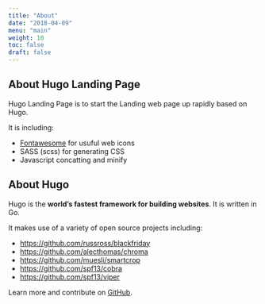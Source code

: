 ```yaml
---
title: "About"
date: "2018-04-09"
menu: "main"
weight: 10
toc: false
draft: false
---
```


## About Hugo Landing Page

Hugo Landing Page is to start the Landing web page up rapidly based on Hugo.

It is including:

- [Fontawesome](ttps://fontawesome.com/) for usuful web icons
- SASS (scss) for generating CSS
- Javascript concatting and minify

## About Hugo

Hugo is the **world’s fastest framework for building websites**. It is written in Go.

It makes use of a variety of open source projects including:

- https://github.com/russross/blackfriday
- https://github.com/alecthomas/chroma
- https://github.com/muesli/smartcrop
- https://github.com/spf13/cobra
- https://github.com/spf13/viper

Learn more and contribute on [GitHub](https://github.com/gohugoio).
